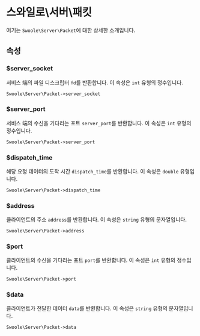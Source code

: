 # 스와일로\서버\패킷

여기는 `Swoole\Server\Packet`에 대한 상세한 소개입니다.


## 속성


### $server_socket
서비스 端의 파일 디스크립터 `fd`를 반환합니다. 이 속성은 `int` 유형의 정수입니다.

```php
Swoole\Server\Packet->server_socket
```


### $server_port
서비스 端의 수신을 기다리는 포트 `server_port`를 반환합니다. 이 속성은 `int` 유형의 정수입니다.

```php
Swoole\Server\Packet->server_port
```


### $dispatch_time
해당 요청 데이터의 도착 시간 `dispatch_time`를 반환합니다. 이 속성은 `double` 유형입니다.

```php
Swoole\Server\Packet->dispatch_time
```


### $address
클라이언트의 주소 `address`를 반환합니다. 이 속성은 `string` 유형의 문자열입니다.

```php
Swoole\Server\Packet->address
```


### $port
클라이언트의 수신을 기다리는 포트 `port`를 반환합니다. 이 속성은 `int` 유형의 정수입니다.

```php
Swoole\Server\Packet->port
```

### $data
클라이언트가 전달한 데이터 `data`를 반환합니다. 이 속성은 `string` 유형의 문자열입니다.

```php
Swoole\Server\Packet->data
```
